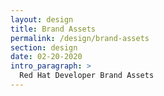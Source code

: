 ```yaml
---
layout: design
title: Brand Assets
permalink: /design/brand-assets
section: design
date: 02-20-2020
intro_paragraph: >
  Red Hat Developer Brand Assets
---
```


